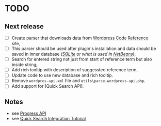 # TODO

## Next release

- [ ] Create parser that downloads data from [Wordpress Code Reference][1] site,
- [ ] This parser should be used after plugin's installation and data should be saved in inner database _([SQLite][2] or what is used in [NetBeans][3])_,
- [ ] Search for entered string not just from start of reference term but also inside string,
- [ ] Add rich tooltip with description of suggessted reference term,
- [ ] Update code to use new database and rich tooltip.
- [ ] Remove `wordpres-api.xml` file and `utils\parse-wordpress-api.php`.
- [ ] Add support for [Quick Search API].

## Notes

- see [Progress API][4]
- see [Quick Search Integration Tutorial][5]

[1]: https://developer.wordpress.org/reference/
[2]: http://sqlite.org/
[3]: http://netbeans.org/
[4]: https://www.google.com/search?q=netbeans+progress+api&oq=netbeans+progress+api&ie=UTF-8
[5]: https://platform.netbeans.org/tutorials/nbm-quick-search.html

